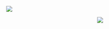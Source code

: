 ![](https://komarev.com/ghpvc/?username=konigcorpse&color=738E63&base=2376&label=Profile+views+♡)

<p align=center> <img src=https://file.garden/Zn1iVmKBxFInJJHC/weedman.jpg>
